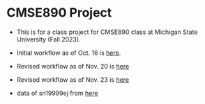 # CMSE890 Project

- This is for a class project for CMSE890 class at Michigan State University (Fall 2023).

- Initial workflow as of Oct. 16 is [here](workflow.pdf).
- Revised workflow as of Nov. 20 is [here](https://viewer.diagrams.net/?tags=%7B%7D&highlight=0000FF&edit=_blank&nav=1#R7ZlbU6MwFMc%2FTWd2H3SAAG0ftVXXGfc2fVAfI8SSlRImBFv89HtSwjW9oIuLD760yeHk9s8vJ4dhhGarzRXHcfCd%2BSQcWYa%2FGaH5yLJMwzHgT1qy3OKMx7lhyamvnCrDgr6QoqWyptQnScNRMBYKGjeNHosi4omGDXPO1k23RxY2R43xkmiGhYdD3XpLfRHk1kmxLGn%2FRugyKEY2DfVkhQtnZUgC7LN1zYQuRmjGGRN5abWZkVCKV%2BiSt7vc87ScGCeR6NLgt%2BP4KFvZi5fJA3uaPV%2Bu5tmJ6uUZh6la8LUP%2FdHHTGqKBQ7ZMoHimsJqLGPx4xqr1YiskAgWFsuil4U08glHI3S%2BDqggixh78sEa0ABbIFYh1EwoPrAUPP2bh9KAvacll9afqYBuiLInORCmA2U1VcIF2ezVwCyVBSQJWxHB5VJUA1fthYLRVtV1tbOFR1Db1ImyYcXSsuy3khsKSvHXqG9p8mvqEh94VFXGRcCWLMLhRWU957mY8NyAWuVzw1isZPxDhMjU4cKpYM3dyMeUAx2WFebFUu6RAytS8xeYL4k44Id2bxMnIRb0uTmP3mXXVZ%2BzdRQy7IN1DtBrm1BJbB6HuwdOrXETVEcH1bR2kOq%2BF6lIk2whcORj7kuoYMMD%2BetvtYMgyyH6DS6i43wwEW1NxCs4JKBRDDcXH546u0WdOR5aMWcHdoxXwO1TrriSJJCyxfaSP6bgI92QIgPp6xy7HRQ1%2FueV42qKnsFVkSVU3vJfHilvH2a4LCzjCqdJQnEkD3caeYKy6OuoTGyGIxbZTX2ROTSxkyPExiETyYfl1UQtPdHQvE41PW85qCKHkowyL13B2rAkcr%2BqyusNeWkfjLauIXvakdH3SzsNTVRNOxL5Z%2FL1Seb1IYbD7zWVaiadZEPFnXoiy%2FfSfuqo2nxTc5tntcovwimsifDCFsH67uqVWk%2ByWnW1rRV9jfrLYIuXzGMZrLV702ub6uzY08LWOdFVI%2FxiNBK1c2q07hXUYiVfpmpVfylsd9SCs81cLoPWD6CBs5pbLB2SA%2FO1dw5TQZx3WCFdKvoPlOtXXU%2BUV2Tf15jfQ3lJdAXxfYPhdycadSTaHpToFojIeCPRVutolBM8gnRv2I17x65CaDJuxkV0LDBua1qULTh%2BRbTukUe7I4%2FOJ4998KhnpL2FQbd7GDx42Q8WGp2OKLqfKPaAovVueedrIlkNuylqhlPTRW%2BJpz0C6XYEcvIJZB9A6p8%2FeouNb0oRbduqE3linBquNTCSk45ITj%2BRPIgkVKuPfbl79ckUXfwF)
- Revised workflow as of Nov. 23 is [here](https://viewer.diagrams.net/?tags=%7B%7D&highlight=0000ff&edit=_blank&nav=1#R7ZphU5swGMc%2FTe%2B2F%2FMgKZS%2BdK1z3rnNu26nvoyQQs6U9NLUln36JSUUSFqLjop6vtE8f0Ig%2F%2FzykER7cDRbn3M0T36wCNMecKJ1D457AADY9%2BQvpWS54jpQKzEnkdZKYUL%2B4qKiVpckwotaRcEYFWReF0OWpjgUNQ1xzlb1alNG60%2BdoxhbwiRE1FavSSSSXA08p9S%2FYxInxZNdR1%2BZoaKyFhYJitiqIsGzHhxxxkRemq1HmCr3Cl%2Fy%2B77tubp9MY5T0eSGq99elg7Y9CaAzAf3lxfgz%2FiLbuUB0aXu8EUk2yPTTHmKBKIsXsjiisjeAGfy8wLp3oissEh2bK6KYUZJGmEOe%2FDrKiECT%2BYoVBdWkg2pJWJGZeTK4h1byprR5d1WQOF9zJX6aylkM1jrixwI15Nl%2FaqYC7ze64G7dVYyidkMC666om8ohi2rh6tyZH0tJZVBDbSGNEvxtt3SblnQjj%2FBfWC5P2arlDIUSXUs3be85rlx2p0DLrdgGBjWHfNtx1ywwzL%2FWJZBy7KJQGmEeKRIkckhUT%2BjjXdytnM5DTs30Ru8MhP7lonnWCiP5jKF8u6p6xvUAdi1Y94O7BgvgdvnXJEbFZDqjs3X5pCDU7LGxaewrXkMDEfBDkedl8x9vuXoaYpotiDqc%2FNpSoQ5mQWTP87RcrEgKFWTe5mGgrD0c%2Be4QmN%2Bw2HXuA4O4DqnTCxeLayua%2FgZdA1rYPk5SlAaKyunhG58zeZ4Qy6ZqojMlIgolQvQ7gF1fWPdM%2Bga0KFl6DWXLqhHqRnPwuVM9g2p%2Bb0fU13rGcvNNr5RfcPTpl%2F1o0FazJqKqZZ3OI1O1a5ILdcpkqk0rDtVkunICK%2BJuNFXVPlW6SeejsbrSrVxVgmuMJcTQGBeaKns3001qLSkwrKpTVS0lb8%2BjqwtmjFIsotsyUP8mDl5PYF4jMWhJbk96JVB9XaMaaFxTCWzD%2FXX3TXQ%2BglXjKRi%2F2ob9g1W8m7qu6p7PaMhaMC5bbhoKPfBamjD3bbb%2F4Giva%2FsAsXusQMNsYMf2LWBnb2hbgm7ErXbCoSHsCtJu62BdnTsYEPs%2Bh%2FYtYGdfSjRFnZPyHYt4tMpFtBYrELvuVgY2whg8nVsLOxjltayke8H1Xx04oADOenRVVlnecprmKf8dwFk39zXOi8MpH2K1UGeqmAX%2BP36ykzuog7At4lMklsk0m9I5OCDyDaItE8BW0uR3rC%2BVxgOB28xRQ4aAhm8CyCBAaRnnkAdG0j75LQlIN%2FYxjVoiN3wXWB3vDwow%2FJP%2FHn18j8l4Nk%2F)

- data of sn19999ej from [here](https://lweb.cfa.harvard.edu/supernova/SNarchive.html)

